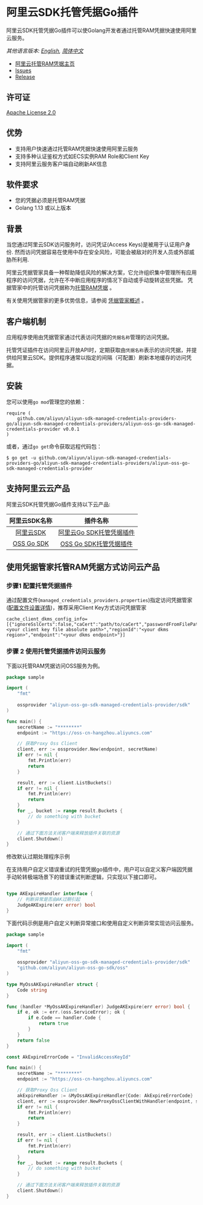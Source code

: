 # 阿里云SDK托管凭据Go插件

阿里云SDK托管凭据Go插件可以使Golang开发者通过托管RAM凭据快速使用阿里云服务。

*其他语言版本: [English](README.md), [简体中文](README.zh-cn.md)*

- [阿里云托管RAM凭据主页](https://help.aliyun.com/document_detail/212421.html)
- [Issues](https://github.com/aliyun/aliyun-sdk-managed-credentials-providers-go/issues)
- [Release](https://github.com/aliyun/aliyun-sdk-managed-credentials-providers-go/releases)

## 许可证

[Apache License 2.0](https://www.apache.org/licenses/LICENSE-2.0.html)


## 优势
* 支持用户快速通过托管RAM凭据快速使用阿里云服务
* 支持多种认证鉴权方式如ECS实例RAM Role和Client Key
* 支持阿里云服务客户端自动刷新AK信息

## 软件要求

- 您的凭据必须是托管RAM凭据
- Golang 1.13 或以上版本

## 背景
当您通过阿里云SDK访问服务时，访问凭证(Access Keys)是被用于认证用户身份. 然而访问凭据容易在使用中存在安全风险，可能会被敌对的开发人员或外部威胁所利用.

阿里云凭据管家具备一种帮助降低风险的解决方案，它允许组织集中管理所有应用程序的访问凭据，允许在不中断应用程序的情况下自动或手动旋转这些凭据。 凭据管家中的托管访问凭据称为[托管RAM凭据](https://help.aliyun.com/document_detail/212421.html) 。

有关使用凭据管家的更多优势信息，请参阅 [凭据管家概述](https://help.aliyun.com/document_detail/152001.html) 。

## 客户端机制
应用程序使用由凭据管家通过代表访问凭据的`凭据名称`管理的访问凭据。

托管凭证插件在访问阿里云开放API时，定期获取由`凭据名称`表示的访问凭据，并提供给阿里云SDK。提供程序通常以指定的间隔（可配置）刷新本地缓存的访问凭据。

## 安装

您可以使用`go mod`管理您的依赖：

```
require (
	github.com/aliyun/aliyun-sdk-managed-credentials-providers-go/aliyun-sdk-managed-credentials-providers/aliyun-oss-go-sdk-managed-credentials-provider v0.0.1
)
```

或者，通过`go get`命令获取远程代码包：

```
$ go get -u github.com/aliyun/aliyun-sdk-managed-credentials-providers-go/aliyun-sdk-managed-credentials-providers/aliyun-oss-go-sdk-managed-credentials-provider
```


## 支持阿里云云产品

阿里云SDK托管凭据Go插件支持以下云产品:

|                         阿里云SDK名称                          |                                                                          插件名称                                                                          |
|:---------------------------------------------------------:|:------------------------------------------------------------------------------------------------------------------------------------------------------:|
| [阿里云SDK](https://github.com/aliyun/alibaba-cloud-sdk-go)  | [阿里云Go SDK托管凭据插件](https://github.com/aliyun/aliyun-sdk-managed-credentials-providers-go/tree/master/aliyun-sdk-managed-credentials-providers/alibaba-cloud-sdk-go-managed-credentials-provider) |  
| [OSS Go SDK](https://github.com/aliyun/aliyun-oss-go-sdk) |  [OSS Go SDK托管凭据插件](https://github.com/aliyun/aliyun-sdk-managed-credentials-providers-go/tree/master/aliyun-sdk-managed-credentials-providers/aliyun-oss-go-sdk-managed-credentials-provider)  | 


## 使用凭据管家托管RAM凭据方式访问云产品

### 步骤1 配置托管凭据插件

通过配置文件(`managed_credentials_providers.properties`)指定访问凭据管家([配置文件设置详情](README_config.zh-cn.md))，推荐采用Client Key方式访问凭据管家

```properties
cache_client_dkms_config_info=[{"ignoreSslCerts":false,"caCert":"path/to/caCert","passwordFromFilePathName":"client_key_password_from_file_path","clientKeyFile":"<your client key file absolute path>","regionId":"<your dkms region>","endpoint":"<your dkms endpoint>"}]
```


### 步骤 2 使用托管凭据插件访问云服务

下面以托管RAM凭据访问OSS服务为例。

```go
package sample

import (
	"fmt"
	
	ossprovider "aliyun-oss-go-sdk-managed-credentials-provider/sdk"
)

func main() {
	secretName := "********"
	endpoint := "https://oss-cn-hangzhou.aliyuncs.com"

	// 获取Proxy Oss Client
	client, err := ossprovider.New(endpoint, secretName)
	if err != nil {
		fmt.Println(err)
		return
	}

	result, err := client.ListBuckets()
	if err != nil {
		fmt.Println(err)
		return
	}
	for _, bucket := range result.Buckets {
		// do something with bucket
	}

	// 通过下面方法关闭客户端来释放插件关联的资源
	client.Shutdown()
}

```

修改默认过期处理程序示例

在支持用户自定义错误重试的托管凭据go插件中，用户可以自定义客户端因凭据手动轮转极端场景下的错误重试判断逻辑，只实现以下接口即可。

```go

type AKExpireHandler interface {
	// 判断异常是否由AK过期引起
	JudgeAKExpire(err error) bool
}

```

下面代码示例是用户自定义判断异常接口和使用自定义判断异常实现访问云服务。

```go
package sample

import (
	"fmt"
	
	ossprovider "aliyun-oss-go-sdk-managed-credentials-provider/sdk"
	"github.com/aliyun/aliyun-oss-go-sdk/oss"
)

type MyOssAKExpireHandler struct {
	Code string
}

func (handler *MyOssAKExpireHandler) JudgeAKExpire(err error) bool {
	if e, ok := err.(oss.ServiceError); ok {
		if e.Code == handler.Code {
			return true
		}
	}
	return false
}

const AkExpireErrorCode = "InvalidAccessKeyId"

func main() {
	secretName := "********"
	endpoint := "https://oss-cn-hangzhou.aliyuncs.com"

	// 获取Proxy Oss Client
	akExpireHandler := &MyOssAKExpireHandler{Code: AkExpireErrorCode}
	client, err := ossprovider.NewProxyOssClientWithHandler(endpoint, secretName, akExpireHandler)
	if err != nil {
		fmt.Println(err)
		return
	}

	result, err := client.ListBuckets()
	if err != nil {
		fmt.Println(err)
		return
	}
	for _, bucket := range result.Buckets {
		// do something with bucket
	}

	// 通过下面方法关闭客户端来释放插件关联的资源
	client.Shutdown()
}

```
